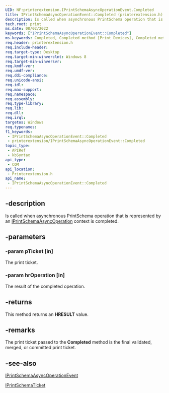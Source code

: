```yaml
---
UID: NF:printerextension.IPrintSchemaAsyncOperationEvent.Completed
title: IPrintSchemaAsyncOperationEvent::Completed (printerextension.h)
description: Is called when asynchronous PrintSchema operation that is represented by an IPrintSchemaAsyncOperation context is completed.
tech.root: print
ms.date: 08/02/2022
keywords: ["IPrintSchemaAsyncOperationEvent::Completed"]
ms.keywords: Completed, Completed method [Print Devices], Completed method [Print Devices],IPrintSchemaAsyncOperationEvent interface, IPrintSchemaAsyncOperationEvent interface [Print Devices],Completed method, IPrintSchemaAsyncOperationEvent.Completed, IPrintSchemaAsyncOperationEvent::Completed, print.iprintschemaasyncoperationevent_completed, printerextension/IPrintSchemaAsyncOperationEvent::Completed
req.header: printerextension.h
req.include-header: 
req.target-type: Desktop
req.target-min-winverclnt: Windows 8
req.target-min-winversvr: 
req.kmdf-ver: 
req.umdf-ver: 
req.ddi-compliance: 
req.unicode-ansi: 
req.idl: 
req.max-support: 
req.namespace: 
req.assembly: 
req.type-library: 
req.lib: 
req.dll: 
req.irql: 
targetos: Windows
req.typenames: 
f1_keywords:
 - IPrintSchemaAsyncOperationEvent::Completed
 - printerextension/IPrintSchemaAsyncOperationEvent::Completed
topic_type:
 - APIRef
 - kbSyntax
api_type:
 - COM
api_location:
 - Printerextension.h
api_name:
 - IPrintSchemaAsyncOperationEvent::Completed
---
```


## -description

Is called when asynchronous PrintSchema operation that is represented by an [IPrintSchemaAsyncOperation](/windows-hardware/drivers/ddi/printerextension/nn-printerextension-iprintschemaasyncoperation) context is completed.

## -parameters

### -param pTicket [in]

The print ticket.

### -param hrOperation [in]

The result of the completed operation.

## -returns

This method returns an **HRESULT** value.

## -remarks

The print ticket passed to the **Completed** method is the final validated, merged, or committed print ticket.

## -see-also

[IPrintSchemaAsyncOperationEvent](/windows-hardware/drivers/ddi/printerextension/nn-printerextension-iprintschemaasyncoperationevent)

[IPrintSchemaTicket](/windows-hardware/drivers/ddi/printerextension/nn-printerextension-iprintschematicket)
